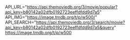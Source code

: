 API_URL="https://api.themoviedb.org/3/movie/popular?api_key=b80142a02dfb0192723eeffdfdd9d7a5"
API_IMG="https://image.tmdb.org/t/p/w500/"
API_SEARCH="https://api.themoviedb.org/3/search/movie?api_key=b80142a02dfb0192723eeffdfdd9d7a5&query"
https://image.tmdb.org/t/p/w500